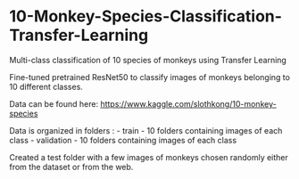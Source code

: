 # 10-Monkey-Species-Classification-Transfer-Learning
Multi-class classification of 10 species of monkeys using Transfer Learning

Fine-tuned pretrained ResNet50 to classify images of monkeys belonging to 10 different classes.

Data can be found here: https://www.kaggle.com/slothkong/10-monkey-species

Data is organized in folders : - train
                                  - 10 folders containing images of each class
                               - validation
                                  - 10 folders containing images of each class
                                  
Created a test folder with a few images of monkeys chosen randomly either from the dataset or from the web. 
